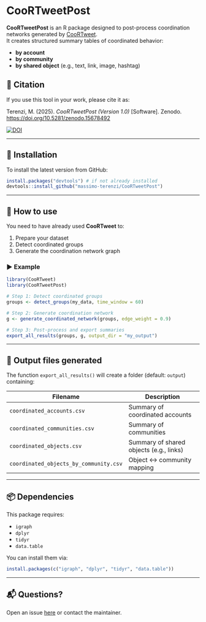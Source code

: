 # CooRTweetPost

**CooRTweetPost** is an R package designed to post-process coordination networks generated by [CooRTweet](https://github.com/nicolarighetti/CooRTweet).  
It creates structured summary tables of coordinated behavior:

- **by account**
- **by community**
- **by shared object** (e.g., text, link, image, hashtag)

## 📝 Citation

If you use this tool in your work, please cite it as:

Terenzi, M. (2025). *CooRTweetPost (Version 1.0)* [Software]. Zenodo. https://doi.org/10.5281/zenodo.15678492 

[![DOI](https://zenodo.org/badge/984767700.svg)](https://doi.org/10.5281/zenodo.15678492)

---

## 🔧 Installation

To install the latest version from GitHub:

```r
install.packages("devtools") # if not already installed
devtools::install_github("massimo-terenzi/CooRTweetPost")
```

---

## 🚀 How to use

You need to have already used **CooRTweet** to:

1. Prepare your dataset  
2. Detect coordinated groups  
3. Generate the coordination network graph  

### ▶️ Example

```r
library(CooRTweet)
library(CooRTweetPost)

# Step 1: Detect coordinated groups
groups <- detect_groups(my_data, time_window = 60)

# Step 2: Generate coordination network
g <- generate_coordinated_network(groups, edge_weight = 0.9)

# Step 3: Post-process and export summaries
export_all_results(groups, g, output_dir = "my_output")
```

---

## 📁 Output files generated

The function `export_all_results()` will create a folder (default: `output`) containing:

| Filename                                 | Description                                |
|------------------------------------------|--------------------------------------------|
| `coordinated_accounts.csv`               | Summary of coordinated accounts            |
| `coordinated_communities.csv`           | Summary of communities                     |
| `coordinated_objects.csv`               | Summary of shared objects (e.g., links)    |
| `coordinated_objects_by_community.csv`  | Object ↔ community mapping                 |

---

## 📦 Dependencies

This package requires:

- `igraph`
- `dplyr`
- `tidyr`
- `data.table`

You can install them via:

```r
install.packages(c("igraph", "dplyr", "tidyr", "data.table"))
```

---

## 📬 Questions?

Open an issue [here](https://github.com/massimo-terenzi/CooRTweetPost/issues) or contact the maintainer.
